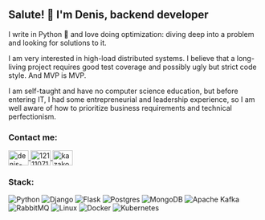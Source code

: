 ## Salute! 👋 I'm Denis, backend developer
I write in Python 🐍 and love doing optimization: diving deep into a problem and looking for solutions to it.  
  
I am very interested in high-load distributed systems. I believe that a long-living project requires good test coverage and possibly ugly but strict code style. And MVP is MVP.  
  
I am self-taught and have no computer science education, but before entering IT, I had some entrepreneurial and leadership experience, so I am well aware of how to prioritize business requirements and technical perfectionism.

### Contact me:
<p align="left">
  <a href="https://linkedin.com/in/denis-kazakov" target="blank">
    <img align="center" src="https://raw.githubusercontent.com/rahuldkjain/github-profile-readme-generator/master/src/images/icons/Social/linked-in-alt.svg" alt="denis-kazakov" height="30" width="40" />
  </a>
  <a href="https://stackoverflow.com/users/12111071" target="blank">
    <img align="center" src="https://raw.githubusercontent.com/rahuldkjain/github-profile-readme-generator/master/src/images/icons/Social/stack-overflow.svg" alt="12111071" height="30" width="40" />
  </a>
  <a href="https://www.leetcode.com/kazakovdenis" target="blank">
    <img align="center" src="https://raw.githubusercontent.com/rahuldkjain/github-profile-readme-generator/master/src/images/icons/Social/leet-code.svg" alt="kazakovdenis" height="30" width="40" />
  </a>
</p>

### Stack:
![Python](https://img.shields.io/badge/python-3670A0?style=for-the-badge&logo=python&logoColor=ffdd54) 
![Django](https://img.shields.io/badge/django-%23092E20.svg?style=for-the-badge&logo=django&logoColor=white) 
![Flask](https://img.shields.io/badge/flask-%23000.svg?style=for-the-badge&logo=flask&logoColor=white) 
![Postgres](https://img.shields.io/badge/postgres-%23316192.svg?style=for-the-badge&logo=postgresql&logoColor=white) 
![MongoDB](https://img.shields.io/badge/MongoDB-%234ea94b.svg?style=for-the-badge&logo=mongodb&logoColor=white) 
![Apache Kafka](https://img.shields.io/badge/Apache%20Kafka-000?style=for-the-badge&logo=apachekafka)
![RabbitMQ](https://img.shields.io/badge/Rabbitmq-FF6600?style=for-the-badge&logo=rabbitmq&logoColor=white) 
![Linux](https://img.shields.io/badge/Linux-FCC624?style=for-the-badge&logo=linux&logoColor=black)
![Docker](https://img.shields.io/badge/docker-%230db7ed.svg?style=for-the-badge&logo=docker&logoColor=white)
![Kubernetes](https://img.shields.io/badge/kubernetes-%23326ce5.svg?style=for-the-badge&logo=kubernetes&logoColor=white)

